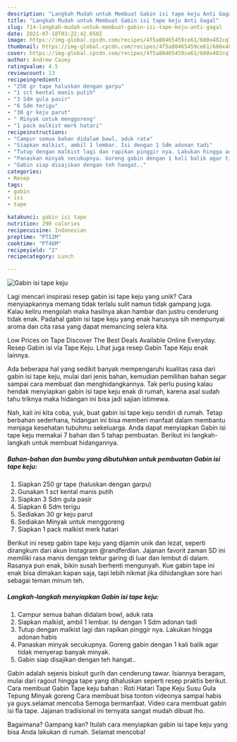 ```yaml
---
description: "Langkah Mudah untuk Membuat Gabin isi tape keju Anti Gagal"
title: "Langkah Mudah untuk Membuat Gabin isi tape keju Anti Gagal"
slug: 714-langkah-mudah-untuk-membuat-gabin-isi-tape-keju-anti-gagal
date: 2021-07-18T03:22:42.650Z
image: https://img-global.cpcdn.com/recipes/4f5a80465459ce61/680x482cq70/gabin-isi-tape-keju-foto-resep-utama.jpg
thumbnail: https://img-global.cpcdn.com/recipes/4f5a80465459ce61/680x482cq70/gabin-isi-tape-keju-foto-resep-utama.jpg
cover: https://img-global.cpcdn.com/recipes/4f5a80465459ce61/680x482cq70/gabin-isi-tape-keju-foto-resep-utama.jpg
author: Andrew Casey
ratingvalue: 4.5
reviewcount: 13
recipeingredient:
- "250 gr tape haluskan dengan garpu"
- "1 sct kental manis putih"
- "3 Sdm gula pasir"
- "6 Sdm terigu"
- "30 gr keju parut"
- " Minyak untuk menggoreng"
- "1 pack malkist merk hatari"
recipeinstructions:
- "Campur semua bahan didalam bowl, aduk rata"
- "Siapkan malkist, ambil 1 lembar. Isi dengan 1 Sdm adonan tadi"
- "Tutup dengan malkist lagi dan rapikan pinggir nya. Lakukan hingga adonan habis"
- "Panaskan minyak secukupnya. Goreng gabin dengan 1 kali balik agar tidak menyerap banyak minyak."
- "Gabin siap disajikan dengan teh hangat.."
categories:
- Resep
tags:
- gabin
- isi
- tape

katakunci: gabin isi tape 
nutrition: 290 calories
recipecuisine: Indonesian
preptime: "PT12M"
cooktime: "PT46M"
recipeyield: "2"
recipecategory: Lunch

---
```



![Gabin isi tape keju](https://img-global.cpcdn.com/recipes/4f5a80465459ce61/680x482cq70/gabin-isi-tape-keju-foto-resep-utama.jpg)

Lagi mencari inspirasi resep gabin isi tape keju yang unik? Cara menyiapkannya memang tidak terlalu sulit namun tidak gampang juga. Kalau keliru mengolah maka hasilnya akan hambar dan justru cenderung tidak enak. Padahal gabin isi tape keju yang enak harusnya sih mempunyai aroma dan cita rasa yang dapat memancing selera kita.

Low Prices on Tape Discover The Best Deals Available Online Everyday. Resep Gabin isi vla Tape Keju. Lihat juga resep Gabin Tape Keju enak lainnya.

Ada beberapa hal yang sedikit banyak mempengaruhi kualitas rasa dari gabin isi tape keju, mulai dari jenis bahan, kemudian pemilihan bahan segar sampai cara membuat dan menghidangkannya. Tak perlu pusing kalau hendak menyiapkan gabin isi tape keju enak di rumah, karena asal sudah tahu triknya maka hidangan ini bisa jadi sajian istimewa.


Nah, kali ini kita coba, yuk, buat gabin isi tape keju sendiri di rumah. Tetap berbahan sederhana, hidangan ini bisa memberi manfaat dalam membantu menjaga kesehatan tubuhmu sekeluarga. Anda dapat menyiapkan Gabin isi tape keju memakai 7 bahan dan 5 tahap pembuatan. Berikut ini langkah-langkah untuk membuat hidangannya.

<!--inarticleads1-->

##### Bahan-bahan dan bumbu yang dibutuhkan untuk pembuatan Gabin isi tape keju:

1. Siapkan 250 gr tape (haluskan dengan garpu)
1. Gunakan 1 sct kental manis putih
1. Siapkan 3 Sdm gula pasir
1. Siapkan 6 Sdm terigu
1. Sediakan 30 gr keju parut
1. Sediakan  Minyak untuk menggoreng
1. Siapkan 1 pack malkist merk hatari


Berikut ini resep gabin tape keju yang dijamin unik dan lezat, seperti dirangkum dari akun Instagram @randferdian. Jajanan favorit zaman SD ini memiliki rasa manis dengan tektur garing di luar dan lembut di dalam. Rasanya pun enak, bikin susah berhenti mengunyah. Kue gabin tape ini enak bisa dimakan kapan saja, tapi lebih nikmat jika dihidangkan sore hari sebagai teman minum teh. 

<!--inarticleads2-->

##### Langkah-langkah menyiapkan Gabin isi tape keju:

1. Campur semua bahan didalam bowl, aduk rata
1. Siapkan malkist, ambil 1 lembar. Isi dengan 1 Sdm adonan tadi
1. Tutup dengan malkist lagi dan rapikan pinggir nya. Lakukan hingga adonan habis
1. Panaskan minyak secukupnya. Goreng gabin dengan 1 kali balik agar tidak menyerap banyak minyak.
1. Gabin siap disajikan dengan teh hangat..


Gabin adalah sejenis biskuit gurih dan cenderung tawar. Isiannya beragam, mulai dari ragout hingga tape yang dihaluskan seperti resep praktis berikut. Cara membuat Gabin Tape keju bahan : Roti Hatari Tape Keju Susu Gula Tepung Minyak goreng Cara membuat bisa tonton videonya sampai habis ya guys.selamat mencoba Semoga bermanfaat. Video cara membuat gabin isi fla tape. Jajanan tradisional ini ternyata sangat mudah dibuat lho. 

Bagaimana? Gampang kan? Itulah cara menyiapkan gabin isi tape keju yang bisa Anda lakukan di rumah. Selamat mencoba!

